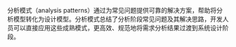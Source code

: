 分析模式（analysis patterns）通过为常见问题提供可靠的解决方案，帮助将分析模型转化为设计模型。分析模式总结了分析阶段常见问题及其解决思路，开发人员可以直接应用这些成熟模式，更高效、规范地将需求分析结果过渡到系统设计阶段。